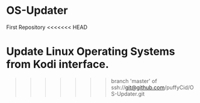 # OS-Updater
First Repository
<<<<<<< HEAD

Update Linux Operating Systems from Kodi interface.
=======
>>>>>>> branch 'master' of ssh://git@github.com/puffyCid/OS-Updater.git
